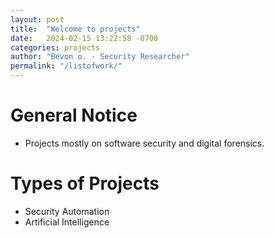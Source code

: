 ```yaml
---
layout: post
title:  "Welcome to projects"
date:   2024-02-15 13:22:58 -0700
categories: projects
author: "Bevon o. - Security Researcher"
permalink: "/listofwork/"
---
```

# General Notice
- Projects mostly on software security and digital forensics.

# Types of Projects 
- Security Automation
- Artificial Intelligence